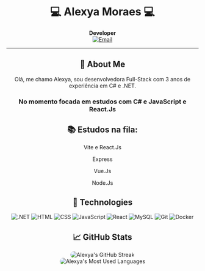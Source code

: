 
<h1 align="center">💻 Alexya Moraes 💻</h1>

<p align="center">
  <b>Developer</b><br>
  <a href="mailto:alexyavianaa@gmail.com">
    <img src="https://img.shields.io/badge/-Email-D14836?style=flat-square&logo=Gmail&logoColor=white" alt="Email"/><br>
  </a>
</p>

---

<h2 align="center">🚀 About Me</h2>
<p align="center">Olá, me chamo Alexya, sou desenvolvedora Full-Stack com 3 anos de experiência em C# e .NET.</p>
<h3 align="center"> No momento focada em estudos com C# e JavaScript e React.Js </h3>
<h2 align="center">📚 Estudos na fila:</h2>
<p align="center">Vite e React.Js</p>
<p align="center">Express</p>
<p align="center">Vue.Js</p>
<p align="center">Node.Js</p>


<h2 align="center">📱 Technologies</h2>

<p align="center">
  <img src="https://img.shields.io/badge/-dotnet-512BD4?style=flat-square&logo=dotnet&logoColor=white" alt=".NET"/>
  <img src="https://img.shields.io/badge/-HTML-E34F26?style=flat-square&logo=html5&logoColor=white" alt="HTML"/>
  <img src="https://img.shields.io/badge/-CSS-1572B6?style=flat-square&logo=css3&logoColor=white" alt="CSS"/>
  <img src="https://img.shields.io/badge/-JavaScript-F7DF1E?style=flat-square&logo=javascript&logoColor=black" alt="JavaScript"/>
  <img src="https://img.shields.io/badge/-React-61DAFB?style=flat-square&logo=react&logoColor=black" alt="React"/>
  <img src="https://img.shields.io/badge/-MySQL-4479A1?style=flat-square&logo=mysql&logoColor=white" alt="MySQL"/>
  <img src="https://img.shields.io/badge/-Git-F05032?style=flat-square&logo=git&logoColor=white" alt="Git"/>
  <img src="https://img.shields.io/badge/-Docker-2496ED?style=flat-square&logo=docker&logoColor=white" alt="Docker"/>
</p>

<h2 align="center">📈 GitHub Stats</h2>
<div align="center">
  <img
    style="border-radius: 10px;"
    src="https://github-readme-streak-stats.herokuapp.com/?user=stuffalex&theme=catppuccin-mocha&hide_border=false"
    alt="Alexya's GitHub Streak"
  />
</div>

<div align="center">
  <img
    style="border-radius: 10px;"
    src="https://github-readme-stats.vercel.app/api/top-langs/?username=stuffalex&hide_progress=false&bg_color=30,2e2e2e,4b4b4b&title_color=fff&text_color=fff"
    alt="Alexya's Most Used Languages"
  />
</div>
